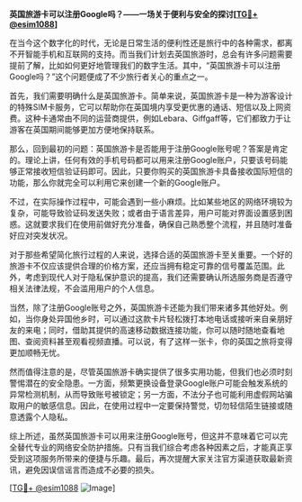 **英国旅游卡可以注册Google吗？——一场关于便利与安全的探讨[[TG💪+ @esim1088](https://t.me/s/esim1088)]**

在当今这个数字化的时代，无论是日常生活的便利性还是旅行中的各种需求，都离不开智能手机和互联网的支持。而当我们计划去英国旅游时，总会有许多问题需要提前了解，比如如何更好地管理我们的数字生活。其中，“英国旅游卡可以注册Google吗？”这个问题便成了不少旅行者关心的重点之一。

首先，我们需要明确什么是英国旅游卡。简单来说，英国旅游卡是一种为游客设计的特殊SIM卡服务，它可以帮助你在英国境内享受更优惠的通话、短信以及上网资费。这种卡通常由不同的运营商提供，例如Lebara、Giffgaff等，它们都致力于让游客在英国期间能够更加方便地保持联系。

那么，回到最初的问题：英国旅游卡是否能用于注册Google账号呢？答案是肯定的。理论上讲，任何有效的手机号码都可以用来注册Google账户，只要该号码能够正常接收短信验证码即可。因此，只要你购买的英国旅游卡具备接收国际短信的功能，那么你就完全可以利用它来创建一个新的Google账户。

不过，在实际操作过程中，可能会遇到一些小麻烦。比如某些地区的网络环境较为复杂，可能导致验证码发送失败；或者由于语言差异，用户可能对界面设置感到困惑。这就要求我们在使用前做好充分准备，确保自己熟悉整个流程，并且随时准备好应对突发状况。

对于那些希望简化旅行过程的人来说，选择合适的英国旅游卡至关重要。一个好的旅游卡不仅应该提供合理的价格方案，还应当拥有稳定可靠的信号覆盖范围。此外，考虑到现代人对于隐私保护意识的提高，我们还需要确认所选服务商是否遵守相关法律法规，不会滥用用户的个人信息。

当然，除了注册Google账号之外，英国旅游卡还能为我们带来诸多其他好处。例如，当你身处异国他乡时，可以通过这款卡片轻松拨打本地电话或接听来自亲朋好友的来电；同时，借助其提供的高速移动数据连接功能，你可以随时随地查看地图、查阅资料甚至观看视频直播。可以说，有了这样一张卡，你的英国之旅将变得更加顺畅无忧。

然而值得注意的是，尽管英国旅游卡确实提供了很多实用功能，但我们也必须时刻警惕潜在的安全隐患。一方面，频繁更换设备登录Google账户可能会触发系统的异常检测机制，从而导致账号被锁定；另一方面，不法分子也可能利用虚假网站骗取用户的敏感信息。因此，在使用过程中一定要保持警觉，切勿轻信陌生链接或随意透露个人隐私。

综上所述，虽然英国旅游卡可以用来注册Google账号，但这并不意味着它可以完全替代专业的网络安全防护措施。只有当我们综合考虑各种因素之后，才能真正享受到这项服务所带来的便捷与乐趣。最后，再次提醒大家关注官方渠道获取最新资讯，避免因误信谣言而造成不必要的损失。

[[TG💪+ @esim1088](https://t.me/s/esim1088) ![Image](https://i.postimg.cc/4NQfJmqS/Snipaste-2025-05-13-00-14-12.png)]